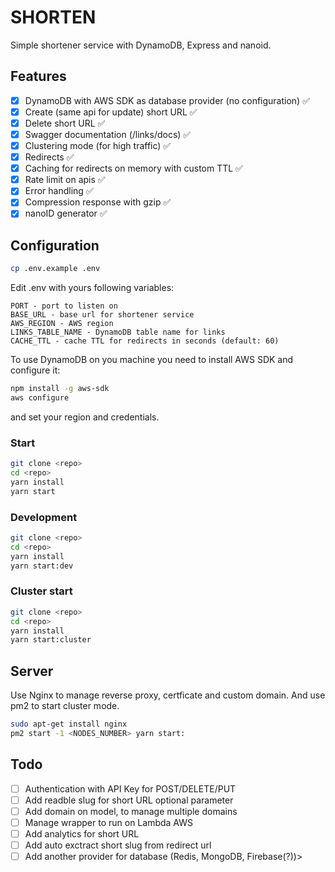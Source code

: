 # SHORTEN

Simple shortener service with DynamoDB, Express and nanoid.

## Features

- [x] DynamoDB with AWS SDK as database provider (no configuration) ✅
- [x] Create (same api for update) short URL ✅
- [x] Delete short URL ✅
- [x] Swagger documentation (/links/docs) ✅
- [x] Clustering mode (for high traffic) ✅
- [x] Redirects ✅
- [x] Caching for redirects on memory with custom TTL ✅
- [x] Rate limit on apis ✅
- [x] Error handling ✅
- [x] Compression response with gzip ✅
- [x] nanoID generator ✅

## Configuration

```bash
cp .env.example .env
```

Edit .env with yours following variables:

```
PORT - port to listen on
BASE_URL - base url for shortener service
AWS_REGION - AWS region
LINKS_TABLE_NAME - DynamoDB table name for links
CACHE_TTL - cache TTL for redirects in seconds (default: 60)
```

To use DynamoDB on you machine you need to install AWS SDK and configure it:

```bash
npm install -g aws-sdk
aws configure
```

and set your region and credentials.

### Start

```bash
git clone <repo>
cd <repo>
yarn install
yarn start
```

### Development

```bash
git clone <repo>
cd <repo>
yarn install
yarn start:dev
```

### Cluster start

```bash
git clone <repo>
cd <repo>
yarn install
yarn start:cluster
```

## Server

Use Nginx to manage reverse proxy, certficate and custom domain.
And use pm2 to start cluster mode.

```bash
sudo apt-get install nginx
pm2 start -1 <NODES_NUMBER> yarn start:
```

## Todo

- [ ] Authentication with API Key for POST/DELETE/PUT
- [ ] Add readble slug for short URL optional parameter
- [ ] Add domain on model, to manage multiple domains
- [ ] Manage wrapper to run on Lambda AWS
- [ ] Add analytics for short URL
- [ ] Add auto exctract short slug from redirect url
- [ ] Add another provider for database (Redis, MongoDB, Firebase(?))>
